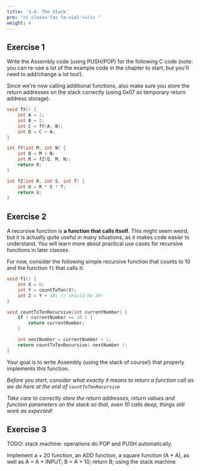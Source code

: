 ```yaml
---
title: '3.4: The Stack'
pre: "<i class='fas fa-vial'></i> "
weight: 4
---
```



## Exercise 1

Write the Assembly code (using PUSH/POP) for the following C code (note: you can re-use a lot of the example code in the chapter to start, but you'll need to add/change a lot too!).

Since we're now calling additional functions, also make sure you store the return addresses on the stack correctly (using 0x07 as temporary return address storage).


``` C
void fX() {
    int A = 1;
    int B = 2;
    int C = fY(A, B); 
    int D = C + A;
}

int fY(int M, int N) {
    int Q = M + N;
    int R = fZ(Q, M, N);
    return R;
}

int fZ(int R, int S, int T) {
    int U = R * S * T;
    return U;
}

```

## Exercise 2

A recursive function is **a function that calls itself**. This might seem weird, but it is actually quite useful in many situations, as it makes code easier to understand. You will learn more about practical use cases for recursive functions in later classes. 

For now, consider the following simple recursive function that counts to 10 and the function `f1` that calls it:

``` C
void f1() {
    int X = 0;
    int Y = countToTen(X);
    int Z = Y + 10; // should be 20!
}

void countToTenRecursive(int currentNumber) {
    if ( currentNumber == 10 ) {
        return currentNumber;
    }

    int nextNumber = currentNumber + 1;
    return countToTenRecursive( nextNumber );
}

```

Your goal is to write Assembly (using the stack of course!) that properly implements this function.

_Before you start, consider what exactly it means to return a function call as we do here at the end of `countToTenRecursive`_

_Take care to correctly store the return addresses, return values and function parameters on the stack so that, even 10 calls deep, things still work as expected!_

## Exercise 3

TODO: stack machine: operations do POP and PUSH automatically.

Implement a + 20 function, an ADD function, a square function (A * A), as well as A = A + INPUT; B = A + 10; return B; using the stack machine